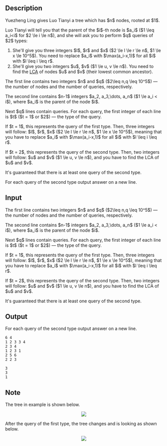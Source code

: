 ## Description

<div><p>Yuezheng Ling gives Luo Tianyi a tree which has $n$ nodes, rooted at $1$. </p><p>Luo Tianyi will tell you that the parent of the $i$-th node is $a_i$ ($1 \leq a_i&lt;i$ for $2 \le i \le n$), and she will ask you to perform $q$ queries of $2$ types:</p><ol><li> She'll give you three integers $l$, $r$ and $x$ ($2 \le l \le r \le n$, $1 \le x \le 10^5$). You need to replace $a_i$ with $\max(a_i-x,1)$ for all $i$ with $l \leq i \leq r$.</li><li> She'll give you two integers $u$, $v$ ($1 \le u, v \le n$). You need to find the <a href="https://en.wikipedia.org/wiki/Lowest_common_ancestor">LCA</a> of nodes $u$ and $v$ (their lowest common ancestor).</li></ol></div><div class="input-specification"><p>The first line contains two integers $n$ and $q$ ($2\leq n,q \leq 10^5$) — the number of nodes and the number of queries, respectively.</p><p>The second line contains $n-1$ integers $a_2, a_3,\dots, a_n$ ($1 \le a_i &lt; i$), where $a_i$ is the parent of the node $i$.</p><p>Next $q$ lines contain queries. For each query, the first integer of each line is $t$ ($t = 1$ or $2$) — the type of the query. </p><p> If $t = 1$, this represents the query of the first type. Then, three integers will follow: $l$, $r$, $x$ ($2 \le l \le r \le n$, $1 \le x \le 10^5$), meaning that you have to replace $a_i$ with $\max(a_i-x,1)$ for all $i$ with $l \leq i \leq r$.</p><p> If $t = 2$, this represents the query of the second type. Then, two integers will follow: $u$ and $v$ ($1 \le u, v \le n$), and you have to find the LCA of $u$ and $v$. </p><p> It's guaranteed that there is at least one query of the second type.</p></div><div class="output-specification"><p>For each query of the second type output answer on a new line.</p></div>

## Input

<p>The first line contains two integers $n$ and $q$ ($2\leq n,q \leq 10^5$) — the number of nodes and the number of queries, respectively.</p><p>The second line contains $n-1$ integers $a_2, a_3,\dots, a_n$ ($1 \le a_i &lt; i$), where $a_i$ is the parent of the node $i$.</p><p>Next $q$ lines contain queries. For each query, the first integer of each line is $t$ ($t = 1$ or $2$) — the type of the query. </p><p> If $t = 1$, this represents the query of the first type. Then, three integers will follow: $l$, $r$, $x$ ($2 \le l \le r \le n$, $1 \le x \le 10^5$), meaning that you have to replace $a_i$ with $\max(a_i-x,1)$ for all $i$ with $l \leq i \leq r$.</p><p> If $t = 2$, this represents the query of the second type. Then, two integers will follow: $u$ and $v$ ($1 \le u, v \le n$), and you have to find the LCA of $u$ and $v$. </p><p> It's guaranteed that there is at least one query of the second type.</p>

## Output

<p>For each query of the second type output answer on a new line.</p>





```input1
6 4
1 2 3 3 4
2 3 4
1 2 3 1
2 5 6
2 2 3
```




```output1
3
3
1
```



## Note

<p>The tree in example is shown below.</p><center> <img class="tex-graphics" src="file://0QK3lCUp.png" style="max-width: 100.0%;max-height: 100.0%;"> </center><p>After the query of the first type, the tree changes and is looking as shown below.</p><center> <img class="tex-graphics" src="file://ssa0pkTg.png" style="max-width: 100.0%;max-height: 100.0%;"> </center>
